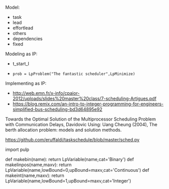 

Model:
- task
- lead
- effortlead
- others
- dependencies
- fixed


Modeling as IP:
- t_start_I
-     prob = LpProblem("The fantastic scheduler",LpMinimize)



Implementing as IP:
- http://web.emn.fr/x-info/cpaior-2012/uploads/slides%20master%20class/7-scheduling-Artigues.pdf
- https://blog.remix.com/an-intro-to-integer-programming-for-engineers-simplified-bus-scheduling-bd3d64895e92


Towards the Optimal Solution of the Multiprocessor Scheduling Problem with Communication Delays, Davidovic
  Using: Uang Cheung (2004), The berth allocation problem: models and solution methods. 

https://github.com/eruffaldi/taskschedule/blob/master/sched.py

import pulp

def makebin(name):
        return LpVariable(name,cat='Binary')
def makelinpos(name,maxv):
    return LpVariable(name,lowBound=0,upBound=maxv,cat='Continuous')
def makeint(name,maxv):
    return LpVariable(name,lowBound=1,upBound=maxv,cat='Integer')

